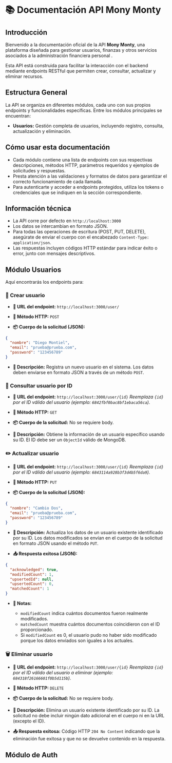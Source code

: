 # 📚 Documentación API Mony Monty

## Introducción

Bienvenido a la documentación oficial de la API **Mony Monty**, una plataforma diseñada para gestionar usuarios, finanzas y otros servicios
asociados a la administración financiera personal .

Esta API está construida para facilitar la interacción con el backend mediante endpoints RESTful que permiten crear, consultar, actualizar y
eliminar recursos.

## Estructura General

La API se organiza en diferentes módulos, cada uno con sus propios endpoints y funcionalidades específicas. Entre los módulos principales se
encuentran:

- **Usuarios:** Gestión completa de usuarios, incluyendo registro, consulta, actualización y eliminación.

## Cómo usar esta documentación

- Cada módulo contiene una lista de endpoints con sus respectivas descripciones, métodos HTTP, parámetros requeridos y ejemplos de
  solicitudes y respuestas.
- Presta atención a las validaciones y formatos de datos para garantizar el correcto funcionamiento de cada llamada.
- Para autenticarte y acceder a endpoints protegidos, utiliza los tokens o credenciales que se indiquen en la sección correspondiente.

## Información técnica

- La API corre por defecto en `http://localhost:3000`
- Los datos se intercambian en formato JSON.
- Para todas las operaciones de escritura (POST, PUT, DELETE), asegúrate de enviar el cuerpo con el encabezado
  `Content-Type: application/json`.
- Las respuestas incluyen códigos HTTP estándar para indicar éxito o error, junto con mensajes descriptivos.

## Módulo Usuarios

Aquí encontrarás los endpoints para:

### 🚀 Crear usuario

- **📍 URL del endpoint:** `http://localhost:3000/user/`

- **🧾 Método HTTP:** `POST`

- **📦 Cuerpo de la solicitud (JSON):**

```json
{
  "nombre": "Diego Montiel",
  "email": "prueba@prueba.com",
  "password": "123456789"
}
```

- **📝 Descripción:** Registra un nuevo usuario en el sistema. Los datos deben enviarse en formato JSON a través de un método `POST`.

### 🔎 Consultar usuario por ID

- **📍 URL del endpoint:** `http://localhost:3000/user/{id}` _Reemplaza `{id}` por el ID válido del usuario (ejemplo:
  `6842fbf0bac8bf1ebaca56ca`)._

- **🧾 Método HTTP:** `GET`

- **📦 Cuerpo de la solicitud:** No se requiere body.

- **📝 Descripción:** Obtiene la información de un usuario específico usando su ID. El ID debe ser un `ObjectId` válido de MongoDB.

### ✏️ Actualizar usuario

- **📍 URL del endpoint:** `http://localhost:3000/user/{id}` _Reemplaza `{id}` por el ID válido del usuario (ejemplo:
  `6843114a928b3f3d4b5f6da9`)._

- **🧾 Método HTTP:** `PUT`

- **📦 Cuerpo de la solicitud (JSON):**

```json
{
  "nombre": "Cambio Dos",
  "email": "prueba@prueba.com",
  "password": "123456789"
}
```

- **📝 Descripción:** Actualiza los datos de un usuario existente identificado por su ID. Los datos modificados se envían en el cuerpo de la
  solicitud en formato JSON usando el método `PUT`.

- **📤 Respuesta exitosa (JSON):**

```json
{
  "acknowledged": true,
  "modifiedCount": 1,
  "upsertedId": null,
  "upsertedCount": 0,
  "matchedCount": 1
}
```

- **📝 Notas:**

  - `modifiedCount` indica cuántos documentos fueron realmente modificados.
  - `matchedCount` muestra cuántos documentos coincidieron con el ID proporcionado.
  - Si `modifiedCount` es 0, el usuario pudo no haber sido modificado porque los datos enviados son iguales a los actuales.

### 🗑️ Eliminar usuario

- **📍 URL del endpoint:** `http://localhost:3000/user/{id}` _Reemplaza `{id}` por el ID válido del usuario a eliminar (ejemplo:
  `684318f26166601f0b5d115b`)._

- **🧾 Método HTTP:** `DELETE`

- **📦 Cuerpo de la solicitud:** No se requiere body.

- **📝 Descripción:** Elimina un usuario existente identificado por su ID. La solicitud no debe incluir ningún dato adicional en el cuerpo
  ni en la URL (excepto el ID).

- **📤 Respuesta exitosa:** Código HTTP `204 No Content` indicando que la eliminación fue exitosa y que no se devuelve contenido en la
  respuesta.

## Módulo de Auth
